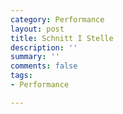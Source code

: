 ```yaml
---
category: Performance
layout: post
title: Schnitt I Stelle
description: ''
summary: ''
comments: false
tags:
- Performance

---
```

